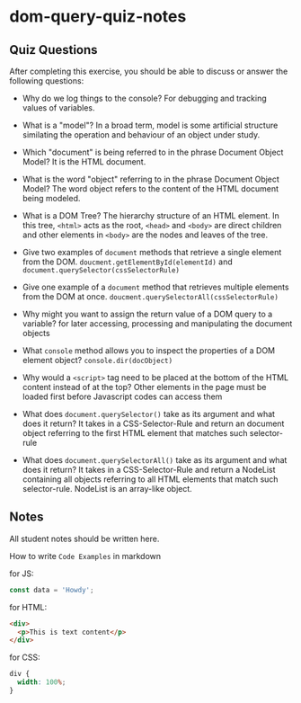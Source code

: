 # dom-query-quiz-notes

## Quiz Questions

After completing this exercise, you should be able to discuss or answer the following questions:

- Why do we log things to the console?
  For debugging and tracking values of variables.

- What is a "model"?
  In a broad term, model is some artificial structure similating the operation and behaviour of an object under study.

- Which "document" is being referred to in the phrase Document Object Model?
  It is the HTML document.

- What is the word "object" referring to in the phrase Document Object Model?
  The word object refers to the content of the HTML document being modeled.

- What is a DOM Tree?
  The hierarchy structure of an HTML element. In this tree, `<html>` acts as the root, `<head>` and `<body>` are direct children and other elements in `<body>` are the nodes and leaves of the tree.

- Give two examples of `document` methods that retrieve a single element from the DOM.
  `doucment.getElementById(elementId)` and `document.querySelector(cssSelectorRule)`

- Give one example of a `document` method that retrieves multiple elements from the DOM at once.
  `doucment.querySelectorAll(cssSelectorRule)`

- Why might you want to assign the return value of a DOM query to a variable?
  for later accessing, processing and manipulating the document objects

- What `console` method allows you to inspect the properties of a DOM element object?
  `console.dir(docObject)`

- Why would a `<script>` tag need to be placed at the bottom of the HTML content instead of at the top?
  Other elements in the page must be loaded first before Javascript codes can access them

- What does `document.querySelector()` take as its argument and what does it return?
  It takes in a CSS-Selector-Rule and return an document object referring to the first HTML element that matches such selector-rule

- What does `document.querySelectorAll()` take as its argument and what does it return?
  It takes in a CSS-Selector-Rule and return a NodeList containing all objects referring to all HTML elements that match such selector-rule. NodeList is an array-like object.

## Notes

All student notes should be written here.

How to write `Code Examples` in markdown

for JS:

```javascript
const data = 'Howdy';
```

for HTML:

```html
<div>
  <p>This is text content</p>
</div>
```

for CSS:

```css
div {
  width: 100%;
}
```
